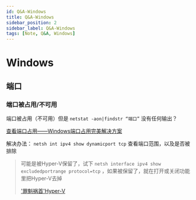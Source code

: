 ```yaml
---
id: Q&A-Windows
title: Q&A-Windows
sidebar_position: 2
sidebar_label: Q&A-Windows
tags: [Note, Q&A, Windows]
---
```


# Windows

## 端口

### 端口被占用/不可用

端口被占用（不可用）但是 `netstat -aon|findstr “端口”` 没有任何输出？

[查看端口占用——Windows端口占用完美解决方案](https://blog.csdn.net/echaowangzhuan/article/details/106177952)

解决办法：
`netsh int ipv4 show dynamicport tcp` 查看端口范围，以及是否被排除

> 可能是被Hyper-V保留了，试下 `netsh interface ipv4 show excludedportrange protocol=tcp` ，如果被保留了，就在打开或关闭功能里把Hyper-V去掉
> 
> ['罪魁祸首'Hyper-V](https://bbs.csdn.net/topics/391900623?list=lz)


